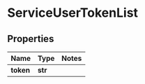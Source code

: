 # ServiceUserTokenList

## Properties
Name | Type | Notes
------------ | ------------- | -------------
**token** | **str** | 


